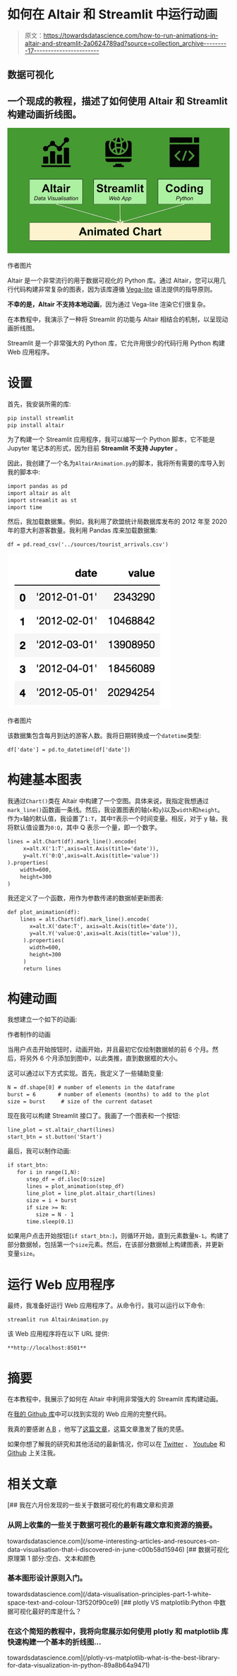 # 如何在 Altair 和 Streamlit 中运行动画

> 原文：<https://towardsdatascience.com/how-to-run-animations-in-altair-and-streamlit-2a0624789ad?source=collection_archive---------17----------------------->

## 数据可视化

## 一个现成的教程，描述了如何使用 Altair 和 Streamlit 构建动画折线图。

![](img/93a2a53d35eabc4210918cca36adc806.png)

作者图片

Altair 是一个非常流行的用于数据可视化的 Python 库。通过 Altair，您可以用几行代码构建非常复杂的图表，因为该库遵循 [Vega-lite](https://vega.github.io/vega-lite/) 语法提供的指导原则。

**不幸的是，Altair 不支持本地动画**，因为通过 Vega-lite 渲染它们很复杂。

在本教程中，我演示了一种将 Streamlit 的功能与 Altair 相结合的机制，以呈现动画折线图。

Streamlit 是一个非常强大的 Python 库，它允许用很少的代码行用 Python 构建 Web 应用程序。

# 设置

首先，我安装所需的库:

```
pip install streamlit
pip install altair
```

为了构建一个 Streamlit 应用程序，我可以编写一个 Python 脚本，它不能是 Jupyter 笔记本的形式，因为目前 **Streamlit 不支持 Jupyter** 。

因此，我创建了一个名为`AltairAnimation.py`的脚本，我将所有需要的库导入到我的脚本中:

```
import pandas as pd
import altair as alt
import streamlit as st
import time
```

然后，我加载数据集。例如，我利用了欧盟统计局数据库发布的 2012 年至 2020 年的意大利游客数量。我利用 Pandas 库来加载数据集:

```
df = pd.read_csv('../sources/tourist_arrivals.csv')
```

![](img/8da99b0bdb40393f0cad1bf4d4b09529.png)

作者图片

该数据集包含每月到达的游客人数。我将日期转换成一个`datetime`类型:

```
df['date'] = pd.to_datetime(df['date'])
```

# 构建基本图表

我通过`Chart()`类在 Altair 中构建了一个空图。具体来说，我指定我想通过`mark_line()`函数画一条线。然后，我设置图表的轴(`x`和`y`)以及`width`和`height`。作为`x`轴的默认值，我设置了`1:T`，其中`T`表示一个时间变量。相反，对于 y 轴，我将默认值设置为`0:Q`，其中 Q 表示一个量，即一个数字。

```
lines = alt.Chart(df).mark_line().encode(
     x=alt.X('1:T',axis=alt.Axis(title='date')),
     y=alt.Y('0:Q',axis=alt.Axis(title='value'))
).properties(
    width=600,
    height=300
)
```

我还定义了一个函数，用作为参数传递的数据帧更新图表:

```
def plot_animation(df):
    lines = alt.Chart(df).mark_line().encode(
       x=alt.X('date:T', axis=alt.Axis(title='date')),
       y=alt.Y('value:Q',axis=alt.Axis(title='value')),
     ).properties(
       width=600,
       height=300
     ) 
     return lines
```

# 构建动画

我想建立一个如下的动画:

作者制作的动画

当用户点击开始按钮时，动画开始，并且最初它仅绘制数据帧的前 6 个月。然后，将另外 6 个月添加到图中，以此类推，直到数据框的大小。

这可以通过以下方式实现。首先，我定义了一些辅助变量:

```
N = df.shape[0] # number of elements in the dataframe
burst = 6       # number of elements (months) to add to the plot
size = burst     # size of the current dataset
```

现在我可以构建 Streamlit 接口了。我画了一个图表和一个按钮:

```
line_plot = st.altair_chart(lines)
start_btn = st.button('Start')
```

最后，我可以制作动画:

```
if start_btn:
   for i in range(1,N):
      step_df = df.iloc[0:size]
      lines = plot_animation(step_df)
      line_plot = line_plot.altair_chart(lines)
      size = i + burst
      if size >= N: 
         size = N - 1
      time.sleep(0.1)
```

如果用户点击开始按钮(`if start_btn:`)，则循环开始，直到元素数量`N-1`。构建了部分数据帧，包括第一个`size`元素。然后，在该部分数据帧上构建图表，并更新变量`size`。

# 运行 Web 应用程序

最终，我准备好运行 Web 应用程序了。从命令行，我可以运行以下命令:

```
streamlit run AltairAnimation.py
```

该 Web 应用程序将在以下 URL 提供:

```
**http://localhost:8501**
```

# 摘要

在本教程中，我展示了如何在 Altair 中利用非常强大的 Streamlit 库构建动画。

在[我的 Github 库](https://github.com/alod83/data-science/blob/master/DataVisualization/Altair/AltairAnimation.py)中可以找到实现的 Web 应用的完整代码。

我真的要感谢 [A B](https://medium.com/u/c5b77fc1811c?source=post_page-----2a0624789ad--------------------------------) ，他写了[这篇文章](/add-animated-charts-to-your-dashboards-with-streamlit-python-f41863f1ef7c)，这篇文章激发了我的灵感。

如果你想了解我的研究和其他活动的最新情况，你可以在 [Twitter](https://twitter.com/alod83) 、 [Youtube](https://www.youtube.com/channel/UC4O8-FtQqGIsgDW_ytXIWOg?view_as=subscriber) 和 [Github](https://github.com/alod83) 上关注我。

# 相关文章

[](/some-interesting-articles-and-resources-on-data-visualisation-that-i-discovered-in-june-c00b58d15946) [## 我在六月份发现的一些关于数据可视化的有趣文章和资源

### 从网上收集的一些关于数据可视化的最新有趣文章和资源的摘要。

towardsdatascience.com](/some-interesting-articles-and-resources-on-data-visualisation-that-i-discovered-in-june-c00b58d15946) [](/data-visualisation-principles-part-1-white-space-text-and-colour-13f520f90ce9) [## 数据可视化原理第 1 部分:空白、文本和颜色

### 基本图形设计原则入门。

towardsdatascience.com](/data-visualisation-principles-part-1-white-space-text-and-colour-13f520f90ce9) [](/plotly-vs-matplotlib-what-is-the-best-library-for-data-visualization-in-python-89a8b64a9471) [## plotly VS matplotlib:Python 中数据可视化最好的库是什么？

### 在这个简短的教程中，我将向您展示如何使用 plotly 和 matplotlib 库快速构建一个基本的折线图…

towardsdatascience.com](/plotly-vs-matplotlib-what-is-the-best-library-for-data-visualization-in-python-89a8b64a9471)